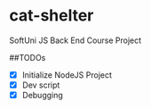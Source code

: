 # cat-shelter
SoftUni JS Back End Course Project

##TODOs
- [x] Initialize NodeJS Project
- [x] Dev script
- [x] Debugging